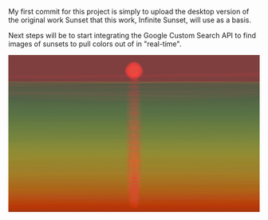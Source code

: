 My first commit for this project is simply to upload the desktop version of the original work Sunset that this work, Infinite Sunset, will use as a basis.

Next steps will be to start integrating the Google Custom Search API to find images of sunsets to pull colors out of in "real-time".  

![Example Image](../project_images/cover.jpg?raw=true "Example Image")

